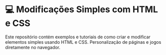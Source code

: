 # 💻 Modificações Simples com HTML e CSS

Este repositório contém exemplos e tutoriais de como criar e modificar elementos simples usando HTML e CSS. Personalização de páginas e jogos diretamente no navegador.
